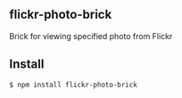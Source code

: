 ## flickr-photo-brick

Brick for viewing specified photo from Flickr

## Install

```bash
$ npm install flickr-photo-brick
```
